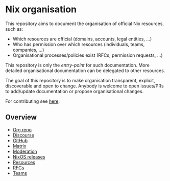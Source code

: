 # Nix organisation

This repository aims to document the organisation of official Nix resources, such as:
- Which resources are official (domains, accounts, legal entities, ...)
- Who has permission over which resources (individuals, teams, companies, ...)
- Organisational processes/policies exist (RFCs, permission requests, ...)

This repository is only the _entry-point_ for such documentation.
More detailed organisational documentation can be delegated to other resources.

The goal of this repository is to make organisation transparent, explicit, discoverable and open to change.
Anybody is welcome to open issues/PRs to add/update documentation or propose organisational changes.

For contributing see [here](./CONTRIBUTING.md).

## Overview

- [Org repo](./doc/org-repo.md)
- [Discourse](./doc/discourse.md)
- [GitHub](./doc/github.md)
- [Matrix](./doc/matrix.md)
- [Moderation](./doc/moderation.md)
- [NixOS releases](./doc/nixos-releases.md)
- [Resources](./doc/resources.md)
- [RFCs](./doc/rfcs.md)
- [Teams](./doc/teams.md)
